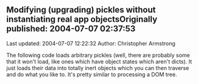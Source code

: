 ## Modifying (upgrading) pickles without instantiating real app objectsOriginally published: 2004-07-07 02:37:53 
Last updated: 2004-07-07 12:22:32 
Author: Christopher Armstrong 
 
The following code loads arbitrary pickles (well, there are probably some that it won't load, like ones which have object states which aren't dicts). It just loads their data into totally inert objects which you can then traverse and do what you like to. It's pretty similar to processing a DOM tree.